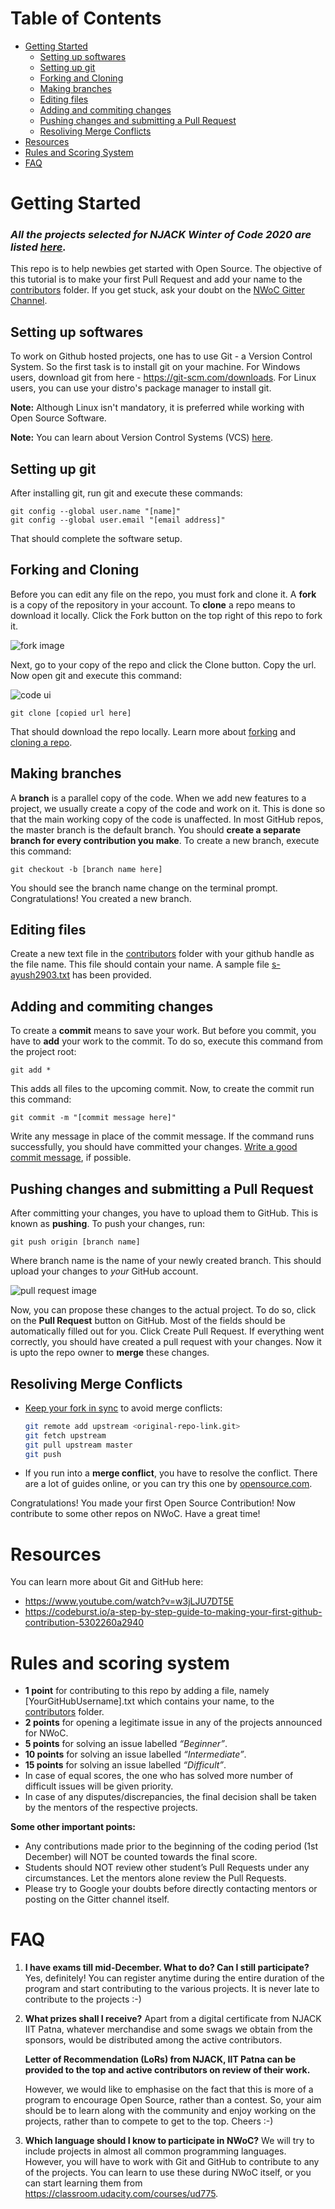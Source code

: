 # Table of Contents

- [Getting Started](#getting-started)
  - [Setting up softwares](#setting-up-softwares)
  - [Setting up git](#setting-up-git)
  - [Forking and Cloning](#forking-and-cloning)
  - [Making branches](#making-branches)
  - [Editing files](#editing-files)
  - [Adding and commiting changes](#adding-and-commiting-changes)
  - [Pushing changes and submitting a Pull Request](#pushing-changes-and-submitting-a-pull-request)
  - [Resoliving Merge Conflicts](#resoliving-merge-conflicts)
- [Resources](#resources)
- [Rules and Scoring System](#rules-and-scoring-system)
- [FAQ](#faq)

# Getting Started

### ***All the projects selected for NJACK Winter of Code 2020 are listed [here](https://njackwinterofcode.github.io/projects.html).***

This repo is to help newbies get started with Open Source. The objective of this tutorial is to make your first Pull Request and add your name to the [contributors](contributors/) folder. If you get stuck, ask your doubt on the [NWoC Gitter Channel](https://gitter.im/NJACKWinterOfCode/NWoC2020).

## Setting up softwares

To work on Github hosted projects, one has to use Git - a Version Control System. So the first task is to install git on your machine. For Windows users, download git from here - https://git-scm.com/downloads. For Linux users, you can use your distro's package manager to install git.

**Note:** Although Linux isn't mandatory, it is preferred while working with Open Source Software.

**Note:** You can learn about Version Control Systems (VCS) [here](https://www.atlassian.com/git/tutorials/what-is-version-control).

## Setting up git

After installing git, run git and execute these commands:

```
git config --global user.name "[name]"
git config --global user.email "[email address]"
```

That should complete the software setup.

## Forking and Cloning

Before you can edit any file on the repo, you must fork and clone it. A **fork** is a copy of the repository in your account. To **clone** a repo means to download it locally. Click the Fork button on the top right of this repo to fork it.

![fork image](https://help.github.com/assets/images/help/repository/fork_button.jpg)

Next, go to your copy of the repo and click the Clone button. Copy the url. Now open git and execute this command:

![code ui](https://docs.github.com/assets/images/help/repository/code-button.png)

```
git clone [copied url here]
```

That should download the repo locally. Learn more about [forking](https://help.github.com/en/github/getting-started-with-github/fork-a-repo) and [cloning a repo](https://docs.github.com/en/github/creating-cloning-and-archiving-repositories/cloning-a-repository).

## Making branches

A **branch** is a parallel copy of the code. When we add new features to a project, we usually create a copy of the code and work on it. This is done so that the main working copy of the code is unaffected. In most GitHub repos, the master branch is the default branch. You should **create a separate branch for every contribution you make**. To create a new branch, execute this command:

```
git checkout -b [branch name here]
```

You should see the branch name change on the terminal prompt. Congratulations! You created a new branch.

## Editing files

Create a new text file in the [contributors](contributors/) folder with your github handle as the file name. This file should contain your name. A sample file [s-ayush2903.txt](https://github.com/NJACKWinterOfCode/Get-Started-NWoC20/blob/main/contributors/s-ayush2903.txt) has been provided.

## Adding and commiting changes

To create a **commit** means to save your work. But before you commit, you have to **add** your work to the commit. To do so, execute this command from the project root:

```
git add *
```

This adds all files to the upcoming commit. Now, to create the commit run this command:

```
git commit -m "[commit message here]"
```

Write any message in place of the commit message. If the command runs successfully, you should have committed your changes. [Write a good commit message](https://chris.beams.io/posts/git-commit/), if possible.

## Pushing changes and submitting a Pull Request

After committing your changes, you have to upload them to GitHub. This is known as **pushing**. To push your changes, run:

```
git push origin [branch name]
```

Where branch name is the name of your newly created branch. This should upload your changes to *your* GitHub account.

![pull request image](https://help.github.com/assets/images/help/pull_requests/choose-base-and-compare-branches.png)

Now, you can propose these changes to the actual project. To do so, click on the **Pull Request** button on GitHub. Most of the fields should be automatically filled out for you. Click Create Pull Request. If everything went correctly, you should have created a pull request with your changes. Now it is upto the repo owner to **merge** these changes.

## Resoliving Merge Conflicts

- [Keep your fork in sync](https://www.freecodecamp.org/news/how-to-sync-your-fork-with-the-original-git-repository/) to avoid merge conflicts:
  ```bash
  git remote add upstream <original-repo-link.git>
  git fetch upstream
  git pull upstream master
  git push
  ```
- If you run into a **merge conflict**, you have to resolve the conflict. There are a lot of guides online, or you can try this one by [opensource.com](https://opensource.com/article/20/4/git-merge-conflict).

Congratulations! You made your first Open Source Contribution! Now contribute to some other repos on NWoC. Have a great time!

# Resources

You can learn more about Git and GitHub here:

- https://www.youtube.com/watch?v=w3jLJU7DT5E
- https://codeburst.io/a-step-by-step-guide-to-making-your-first-github-contribution-5302260a2940

# Rules and scoring system

- **1 point** for contributing to this repo by adding a file, namely [YourGitHubUsername].txt which contains your name, to the [contributors](contributors) folder.
- **2 points** for opening a legitimate issue in any of the projects announced for NWoC.
- **5 points** for solving an issue labelled *“Beginner”*.
- **10 points** for solving an issue labelled *“Intermediate”*.
- **15 points** for solving an issue labelled *“Difficult”*.
- In case of equal scores, the one who has solved more number of difficult issues will be given priority.
- In case of any disputes/discrepancies, the final decision shall be taken by the mentors of the respective projects.

**Some other important points:**

- Any contributions made prior to the beginning of the coding period (1st December) will NOT be counted towards the final score.
- Students should NOT review other student’s Pull Requests under any circumstances. Let the mentors alone review the Pull Requests.
- Please try to Google your doubts before directly contacting mentors or posting on the Gitter channel itself.

# FAQ

1. **I have exams till mid-December. What to do? Can I still participate?**
   Yes, definitely! You can register anytime during the entire duration of the program and start contributing to the various projects. It is never late to contribute to the projects :-)
2. **What prizes shall I receive?**
   Apart from a digital certificate from NJACK IIT Patna, whatever merchandise and some swags we obtain from the sponsors, would be distributed among the active contributors.

   **Letter of Recommendation (LoRs) from NJACK, IIT Patna can be provided to the top and active contributors on review of their work.**

   However, we would like to emphasise on the fact that this is more of a program to encourage Open Source, rather than a contest. So, your aim should be to learn along with the community and enjoy working on the projects, rather than to compete to get to the top. Cheers :-)
3. **Which language should I know to participate in NWoC?**
   We will try to include projects in almost all common programming languages. However, you will have to work with Git and GitHub to contribute to any of the projects. You can learn to use these during NWoC itself, or you can start learning them from https://classroom.udacity.com/courses/ud775.
